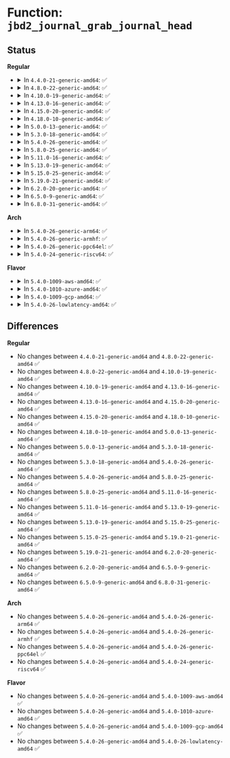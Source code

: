 # Function: <code>jbd2_journal_grab_journal_head</code>

## Status
<b>Regular</b>
<ul>
<li>
<details>
<summary>In <code>4.4.0-21-generic-amd64</code>: ✅</summary>

```c
struct journal_head * jbd2_journal_grab_journal_head(struct buffer_head * bh)
```

```json
{
  "name": "jbd2_journal_grab_journal_head",
  "collision_type": "Unique Global",
  "inline_type": "No",
  "funcs": [
    {
      "addr": 18446744071581937776,
      "name": "jbd2_journal_grab_journal_head",
      "external": true,
      "loc": "fs/jbd2/journal.c:2485",
      "file": "fs/jbd2/journal.c",
      "inline": "seen, unknown",
      "caller_inline": [],
      "caller_func": [
        "fs/jbd2/transaction.c:jbd2_journal_set_triggers",
        "fs/jbd2/transaction.c:jbd2_journal_try_to_free_buffers",
        "fs/jbd2/transaction.c:__jbd2_journal_file_buffer",
        "fs/jbd2/transaction.c:jbd2_journal_invalidatepage",
        "fs/jbd2/checkpoint.c:__jbd2_journal_insert_checkpoint"
      ]
    }
  ],
  "symbols": [
    {
      "addr": 18446744071581937776,
      "name": "jbd2_journal_grab_journal_head",
      "section": ".text",
      "bind": "STB_GLOBAL",
      "size": 59
    }
  ]
}
```
</details>
</li>
<li>
<details>
<summary>In <code>4.8.0-22-generic-amd64</code>: ✅</summary>

```c
struct journal_head * jbd2_journal_grab_journal_head(struct buffer_head * bh)
```

```json
{
  "name": "jbd2_journal_grab_journal_head",
  "collision_type": "Unique Global",
  "inline_type": "No",
  "funcs": [
    {
      "addr": 18446744071582124608,
      "name": "jbd2_journal_grab_journal_head",
      "external": true,
      "loc": "fs/jbd2/journal.c:2502",
      "file": "fs/jbd2/journal.c",
      "inline": "seen, unknown",
      "caller_inline": [],
      "caller_func": [
        "fs/jbd2/transaction.c:__jbd2_journal_file_buffer",
        "fs/jbd2/transaction.c:jbd2_journal_invalidatepage",
        "fs/jbd2/transaction.c:jbd2_journal_try_to_free_buffers",
        "fs/jbd2/transaction.c:jbd2_journal_set_triggers",
        "fs/jbd2/checkpoint.c:__jbd2_journal_insert_checkpoint"
      ]
    }
  ],
  "symbols": [
    {
      "addr": 18446744071582124608,
      "name": "jbd2_journal_grab_journal_head",
      "section": ".text",
      "bind": "STB_GLOBAL",
      "size": 59
    }
  ]
}
```
</details>
</li>
<li>
<details>
<summary>In <code>4.10.0-19-generic-amd64</code>: ✅</summary>

```c
struct journal_head * jbd2_journal_grab_journal_head(struct buffer_head * bh)
```

```json
{
  "name": "jbd2_journal_grab_journal_head",
  "collision_type": "Unique Global",
  "inline_type": "No",
  "funcs": [
    {
      "addr": 18446744071582214384,
      "name": "jbd2_journal_grab_journal_head",
      "external": true,
      "loc": "fs/jbd2/journal.c:2472",
      "file": "fs/jbd2/journal.c",
      "inline": "seen, unknown",
      "caller_inline": [],
      "caller_func": [
        "fs/jbd2/transaction.c:__jbd2_journal_file_buffer",
        "fs/jbd2/transaction.c:jbd2_journal_invalidatepage",
        "fs/jbd2/transaction.c:jbd2_journal_try_to_free_buffers",
        "fs/jbd2/transaction.c:jbd2_journal_set_triggers",
        "fs/jbd2/checkpoint.c:__jbd2_journal_insert_checkpoint"
      ]
    }
  ],
  "symbols": [
    {
      "addr": 18446744071582214384,
      "name": "jbd2_journal_grab_journal_head",
      "section": ".text",
      "bind": "STB_GLOBAL",
      "size": 59
    }
  ]
}
```
</details>
</li>
<li>
<details>
<summary>In <code>4.13.0-16-generic-amd64</code>: ✅</summary>

```c
struct journal_head * jbd2_journal_grab_journal_head(struct buffer_head * bh)
```

```json
{
  "name": "jbd2_journal_grab_journal_head",
  "collision_type": "Unique Global",
  "inline_type": "No",
  "funcs": [
    {
      "addr": 18446744071582299552,
      "name": "jbd2_journal_grab_journal_head",
      "external": true,
      "loc": "fs/jbd2/journal.c:2495",
      "file": "fs/jbd2/journal.c",
      "inline": "seen, unknown",
      "caller_inline": [],
      "caller_func": [
        "fs/jbd2/transaction.c:__jbd2_journal_file_buffer",
        "fs/jbd2/transaction.c:jbd2_journal_invalidatepage",
        "fs/jbd2/transaction.c:jbd2_journal_try_to_free_buffers",
        "fs/jbd2/transaction.c:jbd2_journal_set_triggers",
        "fs/jbd2/checkpoint.c:__jbd2_journal_insert_checkpoint"
      ]
    }
  ],
  "symbols": [
    {
      "addr": 18446744071582299552,
      "name": "jbd2_journal_grab_journal_head",
      "section": ".text",
      "bind": "STB_GLOBAL",
      "size": 59
    }
  ]
}
```
</details>
</li>
<li>
<details>
<summary>In <code>4.15.0-20-generic-amd64</code>: ✅</summary>

```c
struct journal_head * jbd2_journal_grab_journal_head(struct buffer_head * bh)
```

```json
{
  "name": "jbd2_journal_grab_journal_head",
  "collision_type": "Unique Global",
  "inline_type": "No",
  "funcs": [
    {
      "addr": 18446744071582448592,
      "name": "jbd2_journal_grab_journal_head",
      "external": true,
      "loc": "fs/jbd2/journal.c:2511",
      "file": "fs/jbd2/journal.c",
      "inline": "seen, unknown",
      "caller_inline": [],
      "caller_func": [
        "fs/jbd2/transaction.c:__jbd2_journal_file_buffer",
        "fs/jbd2/transaction.c:jbd2_journal_invalidatepage",
        "fs/jbd2/transaction.c:jbd2_journal_try_to_free_buffers",
        "fs/jbd2/transaction.c:jbd2_journal_set_triggers",
        "fs/jbd2/checkpoint.c:__jbd2_journal_insert_checkpoint"
      ]
    }
  ],
  "symbols": [
    {
      "addr": 18446744071582448592,
      "name": "jbd2_journal_grab_journal_head",
      "section": ".text",
      "bind": "STB_GLOBAL",
      "size": 59
    }
  ]
}
```
</details>
</li>
<li>
<details>
<summary>In <code>4.18.0-10-generic-amd64</code>: ✅</summary>

```c
struct journal_head * jbd2_journal_grab_journal_head(struct buffer_head * bh)
```

```json
{
  "name": "jbd2_journal_grab_journal_head",
  "collision_type": "Unique Global",
  "inline_type": "No",
  "funcs": [
    {
      "addr": 18446744071582638304,
      "name": "jbd2_journal_grab_journal_head",
      "external": true,
      "loc": "fs/jbd2/journal.c:2521",
      "file": "fs/jbd2/journal.c",
      "inline": "seen, unknown",
      "caller_inline": [],
      "caller_func": [
        "fs/jbd2/transaction.c:__jbd2_journal_file_buffer",
        "fs/jbd2/transaction.c:jbd2_journal_invalidatepage",
        "fs/jbd2/transaction.c:jbd2_journal_try_to_free_buffers",
        "fs/jbd2/transaction.c:jbd2_journal_set_triggers",
        "fs/jbd2/checkpoint.c:__jbd2_journal_insert_checkpoint"
      ]
    }
  ],
  "symbols": [
    {
      "addr": 18446744071582638304,
      "name": "jbd2_journal_grab_journal_head",
      "section": ".text",
      "bind": "STB_GLOBAL",
      "size": 60
    }
  ]
}
```
</details>
</li>
<li>
<details>
<summary>In <code>5.0.0-13-generic-amd64</code>: ✅</summary>

```c
struct journal_head * jbd2_journal_grab_journal_head(struct buffer_head * bh)
```

```json
{
  "name": "jbd2_journal_grab_journal_head",
  "collision_type": "Unique Global",
  "inline_type": "No",
  "funcs": [
    {
      "addr": 18446744071582740048,
      "name": "jbd2_journal_grab_journal_head",
      "external": true,
      "loc": "fs/jbd2/journal.c:2521",
      "file": "fs/jbd2/journal.c",
      "inline": "seen, unknown",
      "caller_inline": [],
      "caller_func": [
        "fs/jbd2/transaction.c:__jbd2_journal_file_buffer",
        "fs/jbd2/transaction.c:jbd2_journal_invalidatepage",
        "fs/jbd2/transaction.c:jbd2_journal_try_to_free_buffers",
        "fs/jbd2/transaction.c:jbd2_journal_set_triggers",
        "fs/jbd2/checkpoint.c:__jbd2_journal_insert_checkpoint"
      ]
    }
  ],
  "symbols": [
    {
      "addr": 18446744071582740048,
      "name": "jbd2_journal_grab_journal_head",
      "section": ".text",
      "bind": "STB_GLOBAL",
      "size": 60
    }
  ]
}
```
</details>
</li>
<li>
<details>
<summary>In <code>5.3.0-18-generic-amd64</code>: ✅</summary>

```c
struct journal_head * jbd2_journal_grab_journal_head(struct buffer_head * bh)
```

```json
{
  "name": "jbd2_journal_grab_journal_head",
  "collision_type": "Unique Global",
  "inline_type": "No",
  "funcs": [
    {
      "addr": 18446744071582913872,
      "name": "jbd2_journal_grab_journal_head",
      "external": true,
      "loc": "fs/jbd2/journal.c:2509",
      "file": "fs/jbd2/journal.c",
      "inline": "seen, unknown",
      "caller_inline": [],
      "caller_func": [
        "fs/jbd2/transaction.c:__jbd2_journal_file_buffer",
        "fs/jbd2/transaction.c:jbd2_journal_invalidatepage",
        "fs/jbd2/transaction.c:jbd2_journal_try_to_free_buffers",
        "fs/jbd2/transaction.c:jbd2_journal_set_triggers",
        "fs/jbd2/checkpoint.c:__jbd2_journal_insert_checkpoint"
      ]
    }
  ],
  "symbols": [
    {
      "addr": 18446744071582913872,
      "name": "jbd2_journal_grab_journal_head",
      "section": ".text",
      "bind": "STB_GLOBAL",
      "size": 59
    }
  ]
}
```
</details>
</li>
<li>
<details>
<summary>In <code>5.4.0-26-generic-amd64</code>: ✅</summary>

```c
struct journal_head * jbd2_journal_grab_journal_head(struct buffer_head * bh)
```

```json
{
  "name": "jbd2_journal_grab_journal_head",
  "collision_type": "Unique Global",
  "inline_type": "No",
  "funcs": [
    {
      "addr": 18446744071583020448,
      "name": "jbd2_journal_grab_journal_head",
      "external": true,
      "loc": "fs/jbd2/journal.c:2504",
      "file": "fs/jbd2/journal.c",
      "inline": "seen, unknown",
      "caller_inline": [],
      "caller_func": [
        "fs/jbd2/transaction.c:__jbd2_journal_file_buffer",
        "fs/jbd2/transaction.c:jbd2_journal_invalidatepage",
        "fs/jbd2/transaction.c:jbd2_journal_try_to_free_buffers",
        "fs/jbd2/transaction.c:jbd2_journal_set_triggers",
        "fs/jbd2/checkpoint.c:__jbd2_journal_insert_checkpoint"
      ]
    }
  ],
  "symbols": [
    {
      "addr": 18446744071583020448,
      "name": "jbd2_journal_grab_journal_head",
      "section": ".text",
      "bind": "STB_GLOBAL",
      "size": 59
    }
  ]
}
```
</details>
</li>
<li>
<details>
<summary>In <code>5.8.0-25-generic-amd64</code>: ✅</summary>

```c
struct journal_head * jbd2_journal_grab_journal_head(struct buffer_head * bh)
```

```json
{
  "name": "jbd2_journal_grab_journal_head",
  "collision_type": "Unique Global",
  "inline_type": "No",
  "funcs": [
    {
      "addr": 18446744071583337840,
      "name": "jbd2_journal_grab_journal_head",
      "external": true,
      "loc": "fs/jbd2/journal.c:2535",
      "file": "fs/jbd2/journal.c",
      "inline": "seen, unknown",
      "caller_inline": [],
      "caller_func": [
        "fs/jbd2/transaction.c:__jbd2_journal_file_buffer",
        "fs/jbd2/transaction.c:journal_unmap_buffer",
        "fs/jbd2/transaction.c:jbd2_journal_try_to_free_buffers",
        "fs/jbd2/transaction.c:jbd2_journal_forget",
        "fs/jbd2/transaction.c:jbd2_journal_set_triggers",
        "fs/jbd2/checkpoint.c:__jbd2_journal_insert_checkpoint"
      ]
    }
  ],
  "symbols": [
    {
      "addr": 18446744071583337840,
      "name": "jbd2_journal_grab_journal_head",
      "section": ".text",
      "bind": "STB_GLOBAL",
      "size": 59
    }
  ]
}
```
</details>
</li>
<li>
<details>
<summary>In <code>5.11.0-16-generic-amd64</code>: ✅</summary>

```c
struct journal_head * jbd2_journal_grab_journal_head(struct buffer_head * bh)
```

```json
{
  "name": "jbd2_journal_grab_journal_head",
  "collision_type": "Unique Global",
  "inline_type": "No",
  "funcs": [
    {
      "addr": 18446744071583455504,
      "name": "jbd2_journal_grab_journal_head",
      "external": true,
      "loc": "fs/jbd2/journal.c:2782",
      "file": "fs/jbd2/journal.c",
      "inline": "seen, unknown",
      "caller_inline": [],
      "caller_func": [
        "fs/jbd2/transaction.c:__jbd2_journal_file_buffer",
        "fs/jbd2/transaction.c:journal_unmap_buffer",
        "fs/jbd2/transaction.c:jbd2_journal_try_to_free_buffers",
        "fs/jbd2/transaction.c:jbd2_journal_forget",
        "fs/jbd2/transaction.c:jbd2_journal_set_triggers",
        "fs/jbd2/checkpoint.c:__jbd2_journal_insert_checkpoint"
      ]
    }
  ],
  "symbols": [
    {
      "addr": 18446744071583455504,
      "name": "jbd2_journal_grab_journal_head",
      "section": ".text",
      "bind": "STB_GLOBAL",
      "size": 59
    }
  ]
}
```
</details>
</li>
<li>
<details>
<summary>In <code>5.13.0-19-generic-amd64</code>: ✅</summary>

```c
struct journal_head * jbd2_journal_grab_journal_head(struct buffer_head * bh)
```

```json
{
  "name": "jbd2_journal_grab_journal_head",
  "collision_type": "Unique Global",
  "inline_type": "No",
  "funcs": [
    {
      "addr": 18446744071583477952,
      "name": "jbd2_journal_grab_journal_head",
      "external": true,
      "loc": "fs/jbd2/journal.c:2782",
      "file": "fs/jbd2/journal.c",
      "inline": "seen, unknown",
      "caller_inline": [],
      "caller_func": [
        "fs/jbd2/transaction.c:__jbd2_journal_file_buffer",
        "fs/jbd2/transaction.c:__jbd2_journal_file_buffer",
        "fs/jbd2/transaction.c:journal_unmap_buffer",
        "fs/jbd2/transaction.c:jbd2_journal_try_to_free_buffers",
        "fs/jbd2/transaction.c:jbd2_journal_forget",
        "fs/jbd2/transaction.c:jbd2_journal_set_triggers",
        "fs/jbd2/checkpoint.c:__jbd2_journal_insert_checkpoint"
      ]
    }
  ],
  "symbols": [
    {
      "addr": 18446744071583477952,
      "name": "jbd2_journal_grab_journal_head",
      "section": ".text",
      "bind": "STB_GLOBAL",
      "size": 59
    }
  ]
}
```
</details>
</li>
<li>
<details>
<summary>In <code>5.15.0-25-generic-amd64</code>: ✅</summary>

```c
struct journal_head * jbd2_journal_grab_journal_head(struct buffer_head * bh)
```

```json
{
  "name": "jbd2_journal_grab_journal_head",
  "collision_type": "Unique Global",
  "inline_type": "No",
  "funcs": [
    {
      "addr": 18446744071583817632,
      "name": "jbd2_journal_grab_journal_head",
      "external": true,
      "loc": "fs/jbd2/journal.c:2961",
      "file": "fs/jbd2/journal.c",
      "inline": "seen, unknown",
      "caller_inline": [],
      "caller_func": [
        "fs/jbd2/transaction.c:__jbd2_journal_file_buffer",
        "fs/jbd2/transaction.c:__jbd2_journal_file_buffer",
        "fs/jbd2/transaction.c:journal_unmap_buffer",
        "fs/jbd2/transaction.c:jbd2_journal_try_to_free_buffers",
        "fs/jbd2/transaction.c:jbd2_journal_forget",
        "fs/jbd2/transaction.c:jbd2_journal_set_triggers",
        "fs/jbd2/checkpoint.c:__jbd2_journal_insert_checkpoint"
      ]
    }
  ],
  "symbols": [
    {
      "addr": 18446744071583817632,
      "name": "jbd2_journal_grab_journal_head",
      "section": ".text",
      "bind": "STB_GLOBAL",
      "size": 59
    }
  ]
}
```
</details>
</li>
<li>
<details>
<summary>In <code>5.19.0-21-generic-amd64</code>: ✅</summary>

```c
struct journal_head * jbd2_journal_grab_journal_head(struct buffer_head * bh)
```

```json
{
  "name": "jbd2_journal_grab_journal_head",
  "collision_type": "Unique Global",
  "inline_type": "No",
  "funcs": [
    {
      "addr": 18446744071584391168,
      "name": "jbd2_journal_grab_journal_head",
      "external": true,
      "loc": "fs/jbd2/journal.c:2964",
      "file": "fs/jbd2/journal.c",
      "inline": "seen, unknown",
      "caller_inline": [],
      "caller_func": [
        "fs/jbd2/transaction.c:__jbd2_journal_file_buffer",
        "fs/jbd2/transaction.c:__jbd2_journal_file_buffer",
        "fs/jbd2/transaction.c:journal_unmap_buffer",
        "fs/jbd2/transaction.c:jbd2_journal_try_to_free_buffers",
        "fs/jbd2/transaction.c:jbd2_journal_forget",
        "fs/jbd2/transaction.c:jbd2_journal_set_triggers",
        "fs/jbd2/checkpoint.c:__jbd2_journal_insert_checkpoint"
      ]
    }
  ],
  "symbols": [
    {
      "addr": 18446744071584391168,
      "name": "jbd2_journal_grab_journal_head",
      "section": ".text",
      "bind": "STB_GLOBAL",
      "size": 114
    }
  ]
}
```
</details>
</li>
<li>
<details>
<summary>In <code>6.2.0-20-generic-amd64</code>: ✅</summary>

```c
struct journal_head * jbd2_journal_grab_journal_head(struct buffer_head * bh)
```

```json
{
  "name": "jbd2_journal_grab_journal_head",
  "collision_type": "Unique Global",
  "inline_type": "No",
  "funcs": [
    {
      "addr": 18446744071585043408,
      "name": "jbd2_journal_grab_journal_head",
      "external": true,
      "loc": "fs/jbd2/journal.c:2967",
      "file": "fs/jbd2/journal.c",
      "inline": "seen, unknown",
      "caller_inline": [],
      "caller_func": [
        "fs/jbd2/transaction.c:__jbd2_journal_file_buffer",
        "fs/jbd2/transaction.c:__jbd2_journal_file_buffer",
        "fs/jbd2/transaction.c:journal_unmap_buffer",
        "fs/jbd2/transaction.c:jbd2_journal_try_to_free_buffers",
        "fs/jbd2/transaction.c:jbd2_journal_forget",
        "fs/jbd2/transaction.c:jbd2_journal_set_triggers",
        "fs/jbd2/checkpoint.c:__jbd2_journal_insert_checkpoint"
      ]
    }
  ],
  "symbols": [
    {
      "addr": 18446744071585043408,
      "name": "jbd2_journal_grab_journal_head",
      "section": ".text",
      "bind": "STB_GLOBAL",
      "size": 114
    }
  ]
}
```
</details>
</li>
<li>
<details>
<summary>In <code>6.5.0-9-generic-amd64</code>: ✅</summary>

```c
struct journal_head * jbd2_journal_grab_journal_head(struct buffer_head * bh)
```

```json
{
  "name": "jbd2_journal_grab_journal_head",
  "collision_type": "Unique Global",
  "inline_type": "No",
  "funcs": [
    {
      "addr": 18446744071585272288,
      "name": "jbd2_journal_grab_journal_head",
      "external": true,
      "loc": "fs/jbd2/journal.c:2967",
      "file": "fs/jbd2/journal.c",
      "inline": "seen, unknown",
      "caller_inline": [],
      "caller_func": [
        "fs/jbd2/transaction.c:__jbd2_journal_file_buffer",
        "fs/jbd2/transaction.c:__jbd2_journal_file_buffer",
        "fs/jbd2/transaction.c:journal_unmap_buffer",
        "fs/jbd2/transaction.c:jbd2_journal_try_to_free_buffers",
        "fs/jbd2/transaction.c:jbd2_journal_forget",
        "fs/jbd2/transaction.c:jbd2_journal_set_triggers",
        "fs/jbd2/checkpoint.c:__jbd2_journal_insert_checkpoint"
      ]
    }
  ],
  "symbols": [
    {
      "addr": 18446744071585272288,
      "name": "jbd2_journal_grab_journal_head",
      "section": ".text",
      "bind": "STB_GLOBAL",
      "size": 114
    }
  ]
}
```
</details>
</li>
<li>
<details>
<summary>In <code>6.8.0-31-generic-amd64</code>: ✅</summary>

```c
struct journal_head * jbd2_journal_grab_journal_head(struct buffer_head * bh)
```

```json
{
  "name": "jbd2_journal_grab_journal_head",
  "collision_type": "Unique Global",
  "inline_type": "No",
  "funcs": [
    {
      "addr": 18446744071585504336,
      "name": "jbd2_journal_grab_journal_head",
      "external": true,
      "loc": "fs/jbd2/journal.c:2954",
      "file": "fs/jbd2/journal.c",
      "inline": "seen, unknown",
      "caller_inline": [],
      "caller_func": [
        "fs/jbd2/transaction.c:__jbd2_journal_file_buffer",
        "fs/jbd2/transaction.c:__jbd2_journal_file_buffer",
        "fs/jbd2/transaction.c:journal_unmap_buffer",
        "fs/jbd2/transaction.c:jbd2_journal_try_to_free_buffers",
        "fs/jbd2/transaction.c:jbd2_journal_forget",
        "fs/jbd2/transaction.c:jbd2_journal_set_triggers",
        "fs/jbd2/checkpoint.c:__jbd2_journal_insert_checkpoint"
      ]
    }
  ],
  "symbols": [
    {
      "addr": 18446744071585504336,
      "name": "jbd2_journal_grab_journal_head",
      "section": ".text",
      "bind": "STB_GLOBAL",
      "size": 114
    }
  ]
}
```
</details>
</li>
</ul>
<b>Arch</b>
<ul>
<li>
<details>
<summary>In <code>5.4.0-26-generic-arm64</code>: ✅</summary>

```c
struct journal_head * jbd2_journal_grab_journal_head(struct buffer_head * bh)
```

```json
{
  "name": "jbd2_journal_grab_journal_head",
  "collision_type": "Unique Global",
  "inline_type": "No",
  "funcs": [
    {
      "addr": 18446603336494714056,
      "name": "jbd2_journal_grab_journal_head",
      "external": true,
      "loc": "fs/jbd2/journal.c:2504",
      "file": "fs/jbd2/journal.c",
      "inline": "seen, unknown",
      "caller_inline": [],
      "caller_func": [
        "fs/jbd2/transaction.c:__jbd2_journal_file_buffer",
        "fs/jbd2/transaction.c:jbd2_journal_invalidatepage",
        "fs/jbd2/transaction.c:jbd2_journal_try_to_free_buffers",
        "fs/jbd2/transaction.c:jbd2_journal_set_triggers",
        "fs/jbd2/checkpoint.c:__jbd2_journal_insert_checkpoint"
      ]
    }
  ],
  "symbols": [
    {
      "addr": 18446603336494714056,
      "name": "jbd2_journal_grab_journal_head",
      "section": ".text",
      "bind": "STB_GLOBAL",
      "size": 192
    }
  ]
}
```
</details>
</li>
<li>
<details>
<summary>In <code>5.4.0-26-generic-armhf</code>: ✅</summary>

```c
struct journal_head * jbd2_journal_grab_journal_head(struct buffer_head * bh)
```

```json
{
  "name": "jbd2_journal_grab_journal_head",
  "collision_type": "Unique Global",
  "inline_type": "No",
  "funcs": [
    {
      "addr": 3228150680,
      "name": "jbd2_journal_grab_journal_head",
      "external": true,
      "loc": "fs/jbd2/journal.c:2504",
      "file": "fs/jbd2/journal.c",
      "inline": "seen, unknown",
      "caller_inline": [],
      "caller_func": [
        "fs/jbd2/transaction.c:__jbd2_journal_file_buffer",
        "fs/jbd2/transaction.c:journal_unmap_buffer",
        "fs/jbd2/transaction.c:jbd2_journal_try_to_free_buffers",
        "fs/jbd2/transaction.c:jbd2_journal_set_triggers",
        "fs/jbd2/checkpoint.c:__jbd2_journal_insert_checkpoint"
      ]
    }
  ],
  "symbols": [
    {
      "addr": 3228150680,
      "name": "jbd2_journal_grab_journal_head",
      "section": ".text",
      "bind": "STB_GLOBAL",
      "size": 248
    }
  ]
}
```
</details>
</li>
<li>
<details>
<summary>In <code>5.4.0-26-generic-ppc64el</code>: ✅</summary>

```c
struct journal_head * jbd2_journal_grab_journal_head(struct buffer_head * bh)
```

```json
{
  "name": "jbd2_journal_grab_journal_head",
  "collision_type": "Unique Global",
  "inline_type": "No",
  "funcs": [
    {
      "addr": 13835058055288536192,
      "name": "jbd2_journal_grab_journal_head",
      "external": true,
      "loc": "fs/jbd2/journal.c:2504",
      "file": "fs/jbd2/journal.c",
      "inline": "seen, unknown",
      "caller_inline": [],
      "caller_func": [
        "fs/jbd2/transaction.c:__jbd2_journal_file_buffer",
        "fs/jbd2/transaction.c:journal_unmap_buffer",
        "fs/jbd2/transaction.c:jbd2_journal_try_to_free_buffers",
        "fs/jbd2/transaction.c:jbd2_journal_set_triggers",
        "fs/jbd2/checkpoint.c:__jbd2_journal_insert_checkpoint"
      ]
    }
  ],
  "symbols": [
    {
      "addr": 13835058055288536192,
      "name": "jbd2_journal_grab_journal_head",
      "section": ".text",
      "bind": "STB_GLOBAL",
      "size": 200
    }
  ]
}
```
</details>
</li>
<li>
<details>
<summary>In <code>5.4.0-24-generic-riscv64</code>: ✅</summary>

```c
struct journal_head * jbd2_journal_grab_journal_head(struct buffer_head * bh)
```

```json
{
  "name": "jbd2_journal_grab_journal_head",
  "collision_type": "Unique Global",
  "inline_type": "No",
  "funcs": [
    {
      "addr": 18446743936274065050,
      "name": "jbd2_journal_grab_journal_head",
      "external": true,
      "loc": "fs/jbd2/journal.c:2504",
      "file": "fs/jbd2/journal.c",
      "inline": "seen, unknown",
      "caller_inline": [],
      "caller_func": [
        "fs/jbd2/transaction.c:__jbd2_journal_file_buffer",
        "fs/jbd2/transaction.c:jbd2_journal_invalidatepage",
        "fs/jbd2/transaction.c:jbd2_journal_try_to_free_buffers",
        "fs/jbd2/transaction.c:jbd2_journal_set_triggers",
        "fs/jbd2/checkpoint.c:__jbd2_journal_insert_checkpoint"
      ]
    }
  ],
  "symbols": [
    {
      "addr": 18446743936274065050,
      "name": "jbd2_journal_grab_journal_head",
      "section": ".text",
      "bind": "STB_GLOBAL",
      "size": 106
    }
  ]
}
```
</details>
</li>
</ul>
<b>Flavor</b>
<ul>
<li>
<details>
<summary>In <code>5.4.0-1009-aws-amd64</code>: ✅</summary>

```c
struct journal_head * jbd2_journal_grab_journal_head(struct buffer_head * bh)
```

```json
{
  "name": "jbd2_journal_grab_journal_head",
  "collision_type": "Unique Global",
  "inline_type": "No",
  "funcs": [
    {
      "addr": 18446744071582989184,
      "name": "jbd2_journal_grab_journal_head",
      "external": true,
      "loc": "fs/jbd2/journal.c:2504",
      "file": "fs/jbd2/journal.c",
      "inline": "seen, unknown",
      "caller_inline": [],
      "caller_func": [
        "fs/jbd2/transaction.c:__jbd2_journal_file_buffer",
        "fs/jbd2/transaction.c:jbd2_journal_invalidatepage",
        "fs/jbd2/transaction.c:jbd2_journal_try_to_free_buffers",
        "fs/jbd2/transaction.c:jbd2_journal_set_triggers",
        "fs/jbd2/checkpoint.c:__jbd2_journal_insert_checkpoint"
      ]
    }
  ],
  "symbols": [
    {
      "addr": 18446744071582989184,
      "name": "jbd2_journal_grab_journal_head",
      "section": ".text",
      "bind": "STB_GLOBAL",
      "size": 59
    }
  ]
}
```
</details>
</li>
<li>
<details>
<summary>In <code>5.4.0-1010-azure-amd64</code>: ✅</summary>

```c
struct journal_head * jbd2_journal_grab_journal_head(struct buffer_head * bh)
```

```json
{
  "name": "jbd2_journal_grab_journal_head",
  "collision_type": "Unique Global",
  "inline_type": "No",
  "funcs": [
    {
      "addr": 18446744071582926336,
      "name": "jbd2_journal_grab_journal_head",
      "external": true,
      "loc": "fs/jbd2/journal.c:2504",
      "file": "fs/jbd2/journal.c",
      "inline": "seen, unknown",
      "caller_inline": [],
      "caller_func": [
        "fs/jbd2/transaction.c:__jbd2_journal_file_buffer",
        "fs/jbd2/transaction.c:jbd2_journal_invalidatepage",
        "fs/jbd2/transaction.c:jbd2_journal_try_to_free_buffers",
        "fs/jbd2/transaction.c:jbd2_journal_set_triggers",
        "fs/jbd2/checkpoint.c:__jbd2_journal_insert_checkpoint"
      ]
    }
  ],
  "symbols": [
    {
      "addr": 18446744071582926336,
      "name": "jbd2_journal_grab_journal_head",
      "section": ".text",
      "bind": "STB_GLOBAL",
      "size": 59
    }
  ]
}
```
</details>
</li>
<li>
<details>
<summary>In <code>5.4.0-1009-gcp-amd64</code>: ✅</summary>

```c
struct journal_head * jbd2_journal_grab_journal_head(struct buffer_head * bh)
```

```json
{
  "name": "jbd2_journal_grab_journal_head",
  "collision_type": "Unique Global",
  "inline_type": "No",
  "funcs": [
    {
      "addr": 18446744071582977792,
      "name": "jbd2_journal_grab_journal_head",
      "external": true,
      "loc": "fs/jbd2/journal.c:2504",
      "file": "fs/jbd2/journal.c",
      "inline": "seen, unknown",
      "caller_inline": [],
      "caller_func": [
        "fs/jbd2/transaction.c:__jbd2_journal_file_buffer",
        "fs/jbd2/transaction.c:jbd2_journal_invalidatepage",
        "fs/jbd2/transaction.c:jbd2_journal_try_to_free_buffers",
        "fs/jbd2/transaction.c:jbd2_journal_set_triggers",
        "fs/jbd2/checkpoint.c:__jbd2_journal_insert_checkpoint"
      ]
    }
  ],
  "symbols": [
    {
      "addr": 18446744071582977792,
      "name": "jbd2_journal_grab_journal_head",
      "section": ".text",
      "bind": "STB_GLOBAL",
      "size": 59
    }
  ]
}
```
</details>
</li>
<li>
<details>
<summary>In <code>5.4.0-26-lowlatency-amd64</code>: ✅</summary>

```c
struct journal_head * jbd2_journal_grab_journal_head(struct buffer_head * bh)
```

```json
{
  "name": "jbd2_journal_grab_journal_head",
  "collision_type": "Unique Global",
  "inline_type": "No",
  "funcs": [
    {
      "addr": 18446744071583066768,
      "name": "jbd2_journal_grab_journal_head",
      "external": true,
      "loc": "fs/jbd2/journal.c:2504",
      "file": "fs/jbd2/journal.c",
      "inline": "seen, unknown",
      "caller_inline": [],
      "caller_func": [
        "fs/jbd2/transaction.c:__jbd2_journal_file_buffer",
        "fs/jbd2/transaction.c:jbd2_journal_invalidatepage",
        "fs/jbd2/transaction.c:jbd2_journal_try_to_free_buffers",
        "fs/jbd2/transaction.c:jbd2_journal_set_triggers",
        "fs/jbd2/checkpoint.c:__jbd2_journal_insert_checkpoint"
      ]
    }
  ],
  "symbols": [
    {
      "addr": 18446744071583066768,
      "name": "jbd2_journal_grab_journal_head",
      "section": ".text",
      "bind": "STB_GLOBAL",
      "size": 98
    }
  ]
}
```
</details>
</li>
</ul>

## Differences
<b>Regular</b>
<ul>
<li>
No changes between <code>4.4.0-21-generic-amd64</code> and <code>4.8.0-22-generic-amd64</code> ✅
</li>
<li>
No changes between <code>4.8.0-22-generic-amd64</code> and <code>4.10.0-19-generic-amd64</code> ✅
</li>
<li>
No changes between <code>4.10.0-19-generic-amd64</code> and <code>4.13.0-16-generic-amd64</code> ✅
</li>
<li>
No changes between <code>4.13.0-16-generic-amd64</code> and <code>4.15.0-20-generic-amd64</code> ✅
</li>
<li>
No changes between <code>4.15.0-20-generic-amd64</code> and <code>4.18.0-10-generic-amd64</code> ✅
</li>
<li>
No changes between <code>4.18.0-10-generic-amd64</code> and <code>5.0.0-13-generic-amd64</code> ✅
</li>
<li>
No changes between <code>5.0.0-13-generic-amd64</code> and <code>5.3.0-18-generic-amd64</code> ✅
</li>
<li>
No changes between <code>5.3.0-18-generic-amd64</code> and <code>5.4.0-26-generic-amd64</code> ✅
</li>
<li>
No changes between <code>5.4.0-26-generic-amd64</code> and <code>5.8.0-25-generic-amd64</code> ✅
</li>
<li>
No changes between <code>5.8.0-25-generic-amd64</code> and <code>5.11.0-16-generic-amd64</code> ✅
</li>
<li>
No changes between <code>5.11.0-16-generic-amd64</code> and <code>5.13.0-19-generic-amd64</code> ✅
</li>
<li>
No changes between <code>5.13.0-19-generic-amd64</code> and <code>5.15.0-25-generic-amd64</code> ✅
</li>
<li>
No changes between <code>5.15.0-25-generic-amd64</code> and <code>5.19.0-21-generic-amd64</code> ✅
</li>
<li>
No changes between <code>5.19.0-21-generic-amd64</code> and <code>6.2.0-20-generic-amd64</code> ✅
</li>
<li>
No changes between <code>6.2.0-20-generic-amd64</code> and <code>6.5.0-9-generic-amd64</code> ✅
</li>
<li>
No changes between <code>6.5.0-9-generic-amd64</code> and <code>6.8.0-31-generic-amd64</code> ✅
</li>
</ul>
<b>Arch</b>
<ul>
<li>
No changes between <code>5.4.0-26-generic-amd64</code> and <code>5.4.0-26-generic-arm64</code> ✅
</li>
<li>
No changes between <code>5.4.0-26-generic-amd64</code> and <code>5.4.0-26-generic-armhf</code> ✅
</li>
<li>
No changes between <code>5.4.0-26-generic-amd64</code> and <code>5.4.0-26-generic-ppc64el</code> ✅
</li>
<li>
No changes between <code>5.4.0-26-generic-amd64</code> and <code>5.4.0-24-generic-riscv64</code> ✅
</li>
</ul>
<b>Flavor</b>
<ul>
<li>
No changes between <code>5.4.0-26-generic-amd64</code> and <code>5.4.0-1009-aws-amd64</code> ✅
</li>
<li>
No changes between <code>5.4.0-26-generic-amd64</code> and <code>5.4.0-1010-azure-amd64</code> ✅
</li>
<li>
No changes between <code>5.4.0-26-generic-amd64</code> and <code>5.4.0-1009-gcp-amd64</code> ✅
</li>
<li>
No changes between <code>5.4.0-26-generic-amd64</code> and <code>5.4.0-26-lowlatency-amd64</code> ✅
</li>
</ul>

